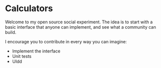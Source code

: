 Calculators
===========

Welcome to my open source social experiment. The idea is to start with a basic interface that anyone can implement,
and see what a community can build.

I encourage you to contribute in every way you can imagine:
* Implement the interface
* Unit tests
* UIdd